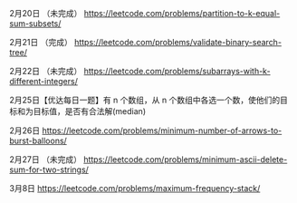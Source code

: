 

2月20日 （未完成）
https://leetcode.com/problems/partition-to-k-equal-sum-subsets/

2月21日 （完成）
https://leetcode.com/problems/validate-binary-search-tree/

2月22日 （未完成）
https://leetcode.com/problems/subarrays-with-k-different-integers/

2月25日【优达每日一题】有 n 个数组，从 n 个数组中各选一个数，使他们的目标和为目标值，是否有合法解(median)

2月26日
https://leetcode.com/problems/minimum-number-of-arrows-to-burst-balloons/

2月27日 （未完成）
https://leetcode.com/problems/minimum-ascii-delete-sum-for-two-strings/

3月8日
https://leetcode.com/problems/maximum-frequency-stack/
